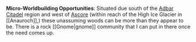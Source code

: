 **Micro-Worldbuilding Opportunities**: Situated due south of the [Adbar Citadel](Adbar%20Citadel.md) region and west of [Ascore](Ascore.md) (within reach of the High Ice Glacier in [[Anauroch]],) these unassuming woods can be more than they appear to be. There is a rock [[Gnome|gnome]] community that I can put in there once the need comes up.
